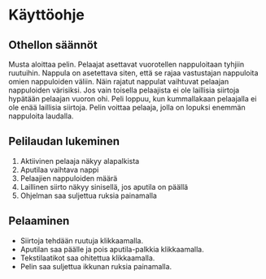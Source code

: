 # Käyttöohje

## Othellon säännöt

Musta aloittaa pelin.
Pelaajat asettavat vuorotellen nappuloitaan tyhjiin ruutuihin.
Nappula on asetettava siten, että se rajaa vastustajan nappuloita omien nappuloiden väliin.
Näin rajatut nappulat vaihtuvat pelaajan nappuloiden värisiksi.
Jos vain toisella pelaajista ei ole laillisia siirtoja hypätään pelaajan vuoron ohi.
Peli loppuu, kun kummallakaan pelaajalla ei ole enää laillisia siirtoja.
Pelin voittaa pelaaja, jolla on lopuksi enemmän nappuloita laudalla.

## Pelilaudan lukeminen

1. Aktiivinen pelaaja näkyy alapalkista
2. Aputilaa vaihtava nappi
3. Pelaajien nappuloiden määrä
4. Laillinen siirto näkyy sinisellä, jos aputila on päällä
5. Ohjelman saa suljettua ruksia painamalla

## Pelaaminen

- Siirtoja tehdään ruutuja klikkaamalla.
- Aputilan saa päälle ja pois aputila-palkkia klikkaamalla.
- Tekstilaatikot saa ohitettua klikkaamalla.
- Pelin saa suljettua ikkunan ruksia painamalla.

